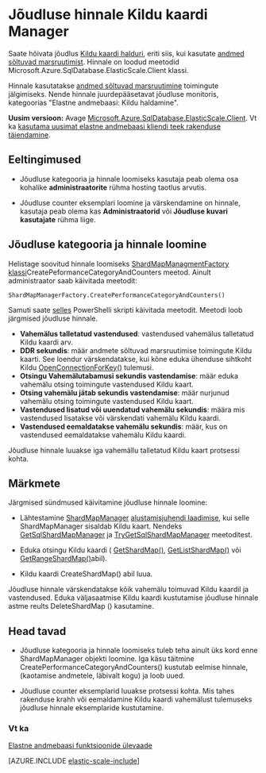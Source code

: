 <properties
    pageTitle="Jõudluse hinnale Kildu kaardi Manager"
    description="ShardMapManager klassi ja andmed sõltuvad marsruutimise jõudluse hinnale"
    services="sql-database"
    documentationCenter=""
    manager="jhubbard"
    authors="SilviaDoomra"
    editor=""/>

<tags
    ms.service="sql-database"
    ms.workload="sql-database"
    ms.tgt_pltfrm="na"
    ms.devlang="na"
    ms.topic="article"
    ms.date="05/23/2016"
    ms.author="SilviaDoomra"/>

# <a name="performance-counters-for-shard-map-manager"></a>Jõudluse hinnale Kildu kaardi Manager

Saate hõivata jõudlus [Kildu kaardi halduri](sql-database-elastic-scale-shard-map-management.md), eriti siis, kui kasutate [andmed sõltuvad marsruutimist](sql-database-elastic-scale-data-dependent-routing.md). Hinnale on loodud meetodid Microsoft.Azure.SqlDatabase.ElasticScale.Client klassi.  

Hinnale kasutatakse [andmed sõltuvad marsruutimine](sql-database-elastic-scale-data-dependent-routing.md) toimingute jälgimiseks. Nende hinnale juurdepääsetavat jõudluse monitoris, kategoorias "Elastne andmebaasi: Kildu haldamine".

**Uusim versioon:** Avage [Microsoft.Azure.SqlDatabase.ElasticScale.Client](https://www.nuget.org/packages/Microsoft.Azure.SqlDatabase.ElasticScale.Client/). Vt ka [kasutama uusimat elastne andmebaasi kliendi teek rakenduse täiendamine](sql-database-elastic-scale-upgrade-client-library.md).

## <a name="prerequisites"></a>Eeltingimused

* Jõudluse kategooria ja hinnale loomiseks kasutaja peab olema osa kohalike **administraatorite** rühma hosting taotlus arvutis.  

* Jõudluse counter eksemplari loomine ja värskendamine on hinnale, kasutaja peab olema kas **Administraatorid** või **Jõudluse kuvari kasutajate** rühma liige. 

## <a name="create-performance-category-and-counters"></a>Jõudluse kategooria ja hinnale loomine 

Helistage soovitud hinnale loomiseks [ShardMapManagmentFactory klassi](https://msdn.microsoft.com/library/azure/microsoft.azure.sqldatabase.elasticscale.shardmanagement.shardmapmanagerfactory.aspx)CreatePeformanceCategoryAndCounters meetod. Ainult administraator saab käivitada meetodit: 

    ShardMapManagerFactory.CreatePerformanceCategoryAndCounters()  

Samuti saate [selles](https://gallery.technet.microsoft.com/scriptcenter/Elastic-DB-Tools-for-Azure-17e3d283) PowerShelli skripti käivitada meetodit. Meetodi loob järgmised jõudluse hinnale.  

* **Vahemälus talletatud vastendused**: vastendused vahemälus talletatud Kildu kaardi arv.
*  **DDR sekundis**: määr andmete sõltuvad marsruutimise toimingute Kildu kaarti. See loendur värskendatakse, kui kõne eduka ühenduse sihtkoht Kildu [OpenConnectionForKey()](https://msdn.microsoft.com/library/azure/microsoft.azure.sqldatabase.elasticscale.shardmanagement.shardmap.openconnectionforkey.aspx) tulemusi. 
*  **Otsingu Vahemälutabamusi sekundis vastendamise**: määr eduka vahemälu otsing toimingute vastendused Kildu kaart. 
*  **Otsing vahemälu jätab sekundis vastendamise**: määr nurjunud vahemälu otsing toimingute vastendused Kildu kaart.
*  **Vastendused lisatud või uuendatud vahemälu sekundis**: määra mis vastendused lisatakse või värskendati vahemälu Kildu kaardi. 
*  **Vastendused eemaldatakse vahemälu sekundis**: määr, kus on vastendused eemaldatakse vahemälu Kildu kaardi. 

Jõudluse hinnale luuakse iga vahemällu talletatud Kildu kaart protsessi kohta.  


## <a name="notes"></a>Märkmete
Järgmised sündmused käivitamine jõudluse hinnale loomine:  

* Lähtestamine [ShardMapManager](https://msdn.microsoft.com/library/azure/microsoft.azure.sqldatabase.elasticscale.shardmanagement.shardmapmanager.aspx) [alustamisjuhendi laadimise](https://msdn.microsoft.com/library/azure/microsoft.azure.sqldatabase.elasticscale.shardmanagement.shardmapmanagerloadpolicy.aspx), kui selle ShardMapManager sisaldab Kildu kaart. Nendeks [GetSqlShardMapManager](https://msdn.microsoft.com/library/azure/microsoft.azure.sqldatabase.elasticscale.shardmanagement.shardmapmanagerfactory.getsqlshardmapmanager.aspx?f=255&MSPPError=-2147217396#M:Microsoft.Azure.SqlDatabase.ElasticScale.ShardManagement.ShardMapManagerFactory.GetSqlShardMapManager%28System.String,Microsoft.Azure.SqlDatabase.ElasticScale.ShardManagement.ShardMapManagerLoadPolicy%29) ja [TryGetSqlShardMapManager](https://msdn.microsoft.com/library/azure/microsoft.azure.sqldatabase.elasticscale.shardmanagement.shardmapmanagerfactory.trygetsqlshardmapmanager.aspx) meetoditest.
* Eduka otsingu Kildu kaardi ( [GetShardMap()](https://msdn.microsoft.com/library/azure/dn824215.aspx), [GetListShardMap()](https://msdn.microsoft.com/library/azure/dn824212.aspx) või [GetRangeShardMap()](https://msdn.microsoft.com/library/azure/dn824173.aspx)abil). 

* Kildu kaardi CreateShardMap() abil luua.

Jõudluse hinnale värskendatakse kõik vahemälu toimuvad Kildu kaardil ja vastendused. Eduka väljasaatmise Kildu kaardi kustutamise jõudluse hinnale astme reults DeleteShardMap () kasutamine.  

## <a name="best-practices"></a>Head tavad

* Jõudluse kategooria ja hinnale loomiseks tuleb teha ainult üks kord enne ShardMapManager objekti loomine. Iga käsu täitmine CreatePerformanceCategoryAndCounters() kustutab eelmise hinnale, (kaotamise andmetele, läbivalt kogu) ja loob uued.  

* Jõudluse counter eksemplarid luuakse protsessi kohta. Mis tahes rakenduse krahh või eemaldamine Kildu kaardi vahemälust tulemuseks jõudluse hinnale eksemplaride kustutamine.  

### <a name="see-also"></a>Vt ka

[Elastne andmebaasi funktsioonide ülevaade](sql-database-elastic-scale-introduction.md)  

[AZURE.INCLUDE [elastic-scale-include](../../includes/elastic-scale-include.md)]

<!--Anchors-->
<!--Image references-->

